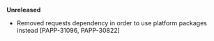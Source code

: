**Unreleased**
* Removed requests dependency in order to use platform packages instead [PAPP-31096, PAPP-30822]
